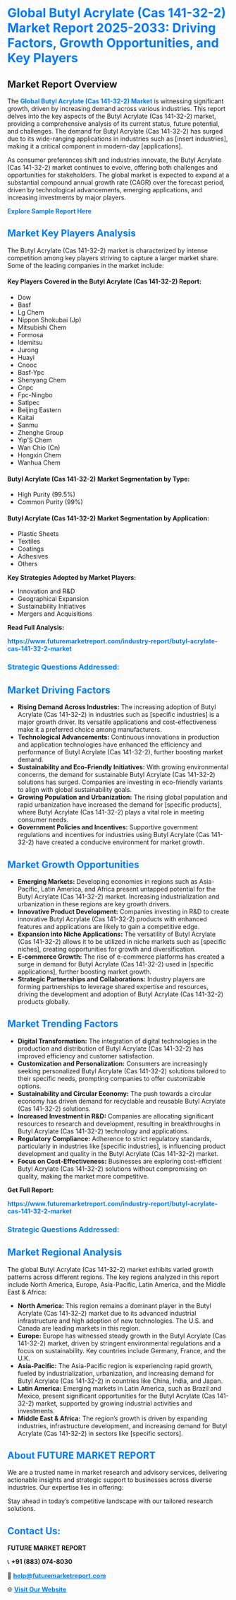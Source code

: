 <h1 style="color: #007BFF;">Global Butyl Acrylate (Cas 141-32-2) Market Report 2025-2033: Driving Factors, Growth Opportunities, and Key Players</h1>

<section id="overview">
<h2>Market Report Overview</h2>
<p>The <a href="https://www.futuremarketreport.com/industry-report/butyl-acrylate-cas-141-32-2-market" style="color: #007BFF; text-decoration: none;"><strong>Global Butyl Acrylate (Cas 141-32-2) Market</strong></a> is witnessing significant growth, driven by increasing demand across various industries. This report delves into the key aspects of the Butyl Acrylate (Cas 141-32-2) market, providing a comprehensive analysis of its current status, future potential, and challenges. The demand for Butyl Acrylate (Cas 141-32-2) has surged due to its wide-ranging applications in industries such as [insert industries], making it a critical component in modern-day [applications].</p>
<p>As consumer preferences shift and industries innovate, the Butyl Acrylate (Cas 141-32-2) market continues to evolve, offering both challenges and opportunities for stakeholders. The global market is expected to expand at a substantial compound annual growth rate (CAGR) over the forecast period, driven by technological advancements, emerging applications, and increasing investments by major players.</p>
</section>

<section id="overview">
<p><a href="https://www.futuremarketreport.com/request-sample/reportId=29885" style="color: #007BFF; text-decoration: none;"><strong>Explore Sample Report Here</strong></a></p>
</section>

<section id="key-players">
<h2 style="color: #007BFF;">Market Key Players Analysis</h2>
<p>The Butyl Acrylate (Cas 141-32-2) market is characterized by intense competition among key players striving to capture a larger market share. Some of the leading companies in the market include:</p>
<h4>Key Players Covered in the Butyl Acrylate (Cas 141-32-2) Report:</h4>
<ul><li>Dow</li><li>Basf</li><li>Lg Chem</li><li>Nippon Shokubai (Jp)</li><li>Mitsubishi Chem</li><li>Formosa</li><li>Idemitsu</li><li>Jurong</li><li>Huayi</li><li>Cnooc</li><li>Basf-Ypc</li><li>Shenyang Chem</li><li>Cnpc</li><li>Fpc-Ningbo</li><li>Satlpec</li><li>Beijing Eastern</li><li>Kaitai</li><li>Sanmu</li><li>Zhenghe Group</li><li>Yip&#039;S Chem</li><li>Wan Chio (Cn)</li><li>Hongxin Chem</li><li>Wanhua Chem</li></ul>
<h4>Butyl Acrylate (Cas 141-32-2) Market Segmentation by Type:</h4>
<ul><li>High Purity (99.5%)</li><li>Common Purity (99%)</li></ul>

<h4>Butyl Acrylate (Cas 141-32-2) Market Segmentation by Application:</h4>
<ul><li>Plastic Sheets</li><li>Textiles</li><li>Coatings</li><li>Adhesives</li><li>Others</li></ul>
<p><strong>Key Strategies Adopted by Market Players:</strong></p>
<ul>
<li>Innovation and R&D</li>
<li>Geographical Expansion</li>
<li>Sustainability Initiatives</li>
<li>Mergers and Acquisitions</li>
</ul>
</section>

<section>
<p><strong>Read Full Analysis: </strong></p><a href="https://www.futuremarketreport.com/industry-report/butyl-acrylate-cas-141-32-2-market" style="color: #007BFF; text-decoration: none;"><strong>https://www.futuremarketreport.com/industry-report/butyl-acrylate-cas-141-32-2-market</strong></a>
<h3 style="color: #007BFF;">Strategic Questions Addressed:</h3>
</section>

<section id="driving-factors">
<h2 style="color: #007BFF;">Market Driving Factors</h2>
<ul>
<li><strong>Rising Demand Across Industries:</strong> The increasing adoption of Butyl Acrylate (Cas 141-32-2) in industries such as [specific industries] is a major growth driver. Its versatile applications and cost-effectiveness make it a preferred choice among manufacturers.</li>
<li><strong>Technological Advancements:</strong> Continuous innovations in production and application technologies have enhanced the efficiency and performance of Butyl Acrylate (Cas 141-32-2), further boosting market demand.</li>
<li><strong>Sustainability and Eco-Friendly Initiatives:</strong> With growing environmental concerns, the demand for sustainable Butyl Acrylate (Cas 141-32-2) solutions has surged. Companies are investing in eco-friendly variants to align with global sustainability goals.</li>
<li><strong>Growing Population and Urbanization:</strong> The rising global population and rapid urbanization have increased the demand for [specific products], where Butyl Acrylate (Cas 141-32-2) plays a vital role in meeting consumer needs.</li>
<li><strong>Government Policies and Incentives:</strong> Supportive government regulations and incentives for industries using Butyl Acrylate (Cas 141-32-2) have created a conducive environment for market growth.</li>
</ul>
</section>

<section id="growth-opportunities">
<h2 style="color: #007BFF;">Market Growth Opportunities</h2>
<ul>
<li><strong>Emerging Markets:</strong> Developing economies in regions such as Asia-Pacific, Latin America, and Africa present untapped potential for the Butyl Acrylate (Cas 141-32-2) market. Increasing industrialization and urbanization in these regions are key growth drivers.</li>
<li><strong>Innovative Product Development:</strong> Companies investing in R&D to create innovative Butyl Acrylate (Cas 141-32-2) products with enhanced features and applications are likely to gain a competitive edge.</li>
<li><strong>Expansion into Niche Applications:</strong> The versatility of Butyl Acrylate (Cas 141-32-2) allows it to be utilized in niche markets such as [specific niches], creating opportunities for growth and diversification.</li>
<li><strong>E-commerce Growth:</strong> The rise of e-commerce platforms has created a surge in demand for Butyl Acrylate (Cas 141-32-2) used in [specific applications], further boosting market growth.</li>
<li><strong>Strategic Partnerships and Collaborations:</strong> Industry players are forming partnerships to leverage shared expertise and resources, driving the development and adoption of Butyl Acrylate (Cas 141-32-2) products globally.</li>
</ul>
</section>

<section id="trending-factors">
<h2 style="color: #007BFF;">Market Trending Factors</h2>
<ul>
<li><strong>Digital Transformation:</strong> The integration of digital technologies in the production and distribution of Butyl Acrylate (Cas 141-32-2) has improved efficiency and customer satisfaction.</li>
<li><strong>Customization and Personalization:</strong> Consumers are increasingly seeking personalized Butyl Acrylate (Cas 141-32-2) solutions tailored to their specific needs, prompting companies to offer customizable options.</li>
<li><strong>Sustainability and Circular Economy:</strong> The push towards a circular economy has driven demand for recyclable and reusable Butyl Acrylate (Cas 141-32-2) solutions.</li>
<li><strong>Increased Investment in R&D:</strong> Companies are allocating significant resources to research and development, resulting in breakthroughs in Butyl Acrylate (Cas 141-32-2) technology and applications.</li>
<li><strong>Regulatory Compliance:</strong> Adherence to strict regulatory standards, particularly in industries like [specific industries], is influencing product development and quality in the Butyl Acrylate (Cas 141-32-2) market.</li>
<li><strong>Focus on Cost-Effectiveness:</strong> Businesses are exploring cost-efficient Butyl Acrylate (Cas 141-32-2) solutions without compromising on quality, making the market more competitive.</li>
</ul>
</section>

<section>
<p><strong>Get Full Report: </strong></p><a href="https://www.futuremarketreport.com/industry-report/butyl-acrylate-cas-141-32-2-market" style="color: #007BFF; text-decoration: none;"><strong>https://www.futuremarketreport.com/industry-report/butyl-acrylate-cas-141-32-2-market</strong></a>
<h3 style="color: #007BFF;">Strategic Questions Addressed:</h3>
</section>


<section id="regional-analysis">
<h2 style="color: #007BFF;">Market Regional Analysis</h2>
<p>The global Butyl Acrylate (Cas 141-32-2) market exhibits varied growth patterns across different regions. The key regions analyzed in this report include North America, Europe, Asia-Pacific, Latin America, and the Middle East & Africa:</p>
<ul>
<li><strong>North America:</strong> This region remains a dominant player in the Butyl Acrylate (Cas 141-32-2) market due to its advanced industrial infrastructure and high adoption of new technologies. The U.S. and Canada are leading markets in this region.</li>
<li><strong>Europe:</strong> Europe has witnessed steady growth in the Butyl Acrylate (Cas 141-32-2) market, driven by stringent environmental regulations and a focus on sustainability. Key countries include Germany, France, and the U.K.</li>
<li><strong>Asia-Pacific:</strong> The Asia-Pacific region is experiencing rapid growth, fueled by industrialization, urbanization, and increasing demand for Butyl Acrylate (Cas 141-32-2) in countries like China, India, and Japan.</li>
<li><strong>Latin America:</strong> Emerging markets in Latin America, such as Brazil and Mexico, present significant opportunities for the Butyl Acrylate (Cas 141-32-2) market, supported by growing industrial activities and investments.</li>
<li><strong>Middle East & Africa:</strong> The region’s growth is driven by expanding industries, infrastructure development, and increasing demand for Butyl Acrylate (Cas 141-32-2) in sectors like [specific sectors].</li>
</ul>
</section>

<footer>
<h2 style="color: #007BFF;">About FUTURE MARKET REPORT</h2>
<p>We are a trusted name in market research and advisory services, delivering actionable insights and strategic support to businesses across diverse industries. Our expertise lies in offering:</p>

<p>Stay ahead in today’s competitive landscape with our tailored research solutions.</p>

<h2 style="color: #007BFF;">Contact Us:</h2>
<p><strong>FUTURE MARKET REPORT</strong></p>
<p>📞 <strong>+91 (883) 074-8030</strong></p>
<p>📧 <strong><a href="mailto:help@futuremarketreport.com" style="color: #007BFF;">help@futuremarketreport.com</a></strong></p>
<p>🌐 <strong><a href="https://www.futuremarketreport.com/" style="color: #007BFF;">Visit Our Website</a></strong></p>
</footer>